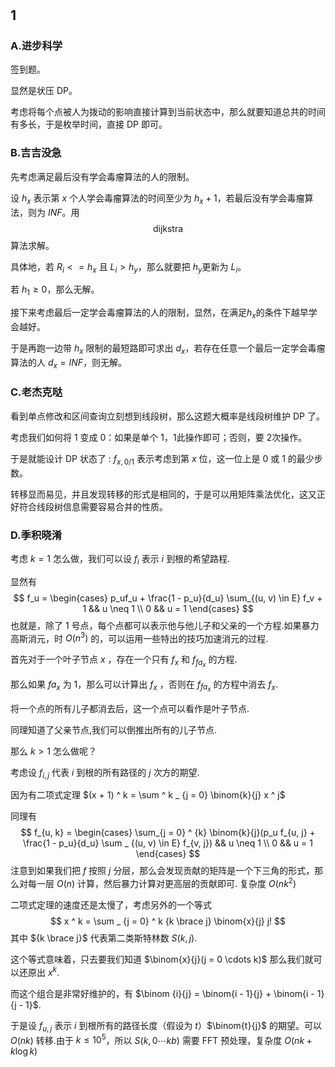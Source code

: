 #

## 1

### A.进步科学

签到题。

显然是状压 DP。

考虑将每个点被人为拨动的影响直接计算到当前状态中，那么就要知道总共的时间有多长，于是枚举时间，直接 DP 即可。

### B.吉吉没急

先考虑满足最后没有学会毒瘤算法的人的限制。

设 $h_x$ 表示第 $x$ 个人学会毒瘤算法的时间至少为 $h_x+1$，若最后没有学会毒瘤算法，则为 $INF$。用  $$\text {dijkstra}$$  算法求解。

具体地，若 $R_i<=h_x$ 且 $L_i>h_y$，那么就要把 $h_y$更新为 $L_i$。

若 $h_1 \geq 0$，那么无解。

接下来考虑最后一定学会毒瘤算法的人的限制，显然，在满足$h_x$的条件下越早学会越好。

于是再跑一边带 $h_x$ 限制的最短路即可求出 $d_x$，若存在任意一个最后一定学会毒瘤算法的人 $d_x =INF$，则无解。

### C.老杰克哒

看到单点修改和区间查询立刻想到线段树，那么这题大概率是线段树维护 DP 了。

考虑我们如何将 $1$ 变成 $0$：如果是单个 $1$，$1$此操作即可；否则，要 $2$次操作。

于是就能设计 DP 状态了 : $f_{x,0/1}$ 表示考虑到第 $x$ 位，这一位上是 $0$ 或 $1$ 的最少步数。

转移显而易见，并且发现转移的形式是相同的，于是可以用矩阵乘法优化，这又正好符合线段树信息需要容易合并的性质。

### D.季积晓淆

考虑 $k = 1$ 怎么做，我们可以设 $f_i$ 表示 $i$ 到根的希望路程.

显然有
$$
f_u =
\begin{cases}
p_uf_u + \frac{1 - p_u}{d_u} \sum_{(u, v) \in E} f_v + 1 && u \neq 1 \\
0 && u = 1
\end{cases}
$$
也就是，除了 $1$ 号点，每个点都可以表示他与他儿子和父亲的一个方程.如果暴力高斯消元，时 $O(n ^ 3)$ 的，可以运用一些特出的技巧加速消元的过程.

首先对于一个叶子节点 $x$ ，存在一个只有 $f_x$ 和 $f_{fa_x}$ 的方程.

那么如果 $fa_x$ 为 $1$，那么可以计算出 $f_x$ ，否则在 $f_{fa_x}$ 的方程中消去 $f_x$.

将一个点的所有儿子都消去后，这一个点可以看作是叶子节点.

同理知道了父亲节点,我们可以倒推出所有的儿子节点.

那么 $k > 1$  怎么做呢？

考虑设 $f_{i, j}$ 代表 $i$ 到根的所有路径的 $j$ 次方的期望.

因为有二项式定理 $(x + 1) ^ k = \sum ^ k _ {j = 0} \binom{k}{j} x ^ j$

同理有
$$
f_{u, k} =
\begin{cases}
\sum_{j = 0} ^ {k} \binom{k}{j}(p_u f_{u, j} + \frac{1 - p_u}{d_u} \sum _ {(u, v) \in E} f_{v, j}) && u \neq 1 \\
0 && u = 1
\end{cases}
$$
注意到如果我们把 $f$ 按照 $j$ 分层，那么会发现贡献的矩阵是一个下三角的形式，那么对每一层 $O(n)$ 计算，然后暴力计算对更高层的贡献即可. 复杂度 $O(nk ^ 2)$

二项式定理的速度还是太慢了，考虑另外的一个等式
$$
x ^ k = \sum _ {j = 0} ^ k {k \brace j} \binom{x}{j} j!
$$
其中 ${k \brace j}$ 代表第二类斯特林数 $S(k, j)$.

这个等式意味着，只去要我们知道 $\binom{x}{j}(j = 0 \cdots k)$ 那么我们就可以还原出 $x ^ k$.

而这个组合是非常好维护的，有 $\binom {i}{j} = \binom{i - 1}{j} + \binom{i - 1}{j - 1}$.

于是设 $f_{u, j}$ 表示 $i$ 到根所有的路径长度（假设为 $t$）$\binom{t}{j}$ 的期望。可以 $O(nk)$ 转移.由于 $k \leq 10 ^ 5$，所以 $S(k,0 \cdots kb)$ 需要 $\text {FFT}$ 预处理，复杂度 $O(nk + k\log{k})$

